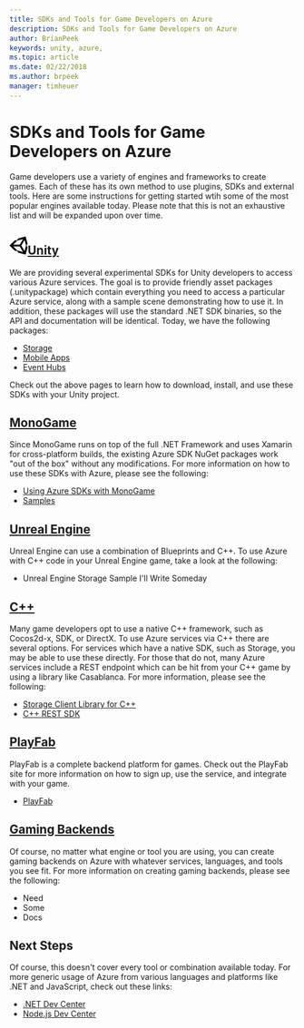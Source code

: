 ```yaml
---
title: SDKs and Tools for Game Developers on Azure
description: SDKs and Tools for Game Developers on Azure
author: BrianPeek
keywords: unity, azure,
ms.topic: article
ms.date: 02/22/2018
ms.author: brpeek
manager: timheuer
---
```

# SDKs and Tools for Game Developers on Azure

Game developers use a variety of engines and frameworks to create games.  Each of these has its own method to use plugins, SDKs and external tools.  Here are some instructions for getting started wtih some of the most popular engines available today. Please note that this is not an exhaustive list and will be expanded upon over time.

## [![](media/unity-small.png)Unity](#tab/unity)

We are providing several experimental SDKs for Unity developers to access various Azure services.  The goal is to provide friendly asset packages (.unitypackage) which contain everything you need to access a particular Azure service, along with a sample scene demonstrating how to use it.  In addition, these packages will use the standard .NET SDK binaries, so the API and documentation will be identical.  Today, we have the following packages:

* [Storage](unity/azure-storage-unity)
* [Mobile Apps](unity/azure-mobile-apps-unity)
* [Event Hubs](unity/azure-event-hubs)

Check out the above pages to learn how to download, install, and use these SDKs with your Unity project.

## [MonoGame](#tab/monogame)

Since MonoGame runs on top of the full .NET Framework and uses Xamarin for cross-platform builds, the existing Azure SDK NuGet packages work "out of the box" without any modifications.  For more information on how to use these SDKs with Azure, please see the following:

* [Using Azure SDKs with MonoGame](monogame/azure-monogame)
* [Samples](https://aka.ms/azsamples-monogame)

## [Unreal Engine](#tab/unreal)

Unreal Engine can use a combination of Blueprints and C++.  To use Azure with C++ code in your Unreal Engine game, take a look at the following:

* Unreal Engine Storage Sample I'll Write Someday

## [C++](#tab/cpp)

Many game developers opt to use a native C++ framework, such as Cocos2d-x, SDK, or DirectX.  To use Azure services via C++ there are several options.  For services which have a native SDK, such as Storage, you may be able to use these directly.  For those that do not, many Azure services include a REST endpoint which can be hit from your C++ game by using a library like Casablanca.  For more information, please see the following:

* [Storage Client Library for C++](https://github.com/Azure/azure-storage-cpp)
* [C++ REST SDK](https://github.com/Microsoft/cpprestsdk)

## [PlayFab](#tab/playfab)

PlayFab is a complete backend platform for games.  Check out the PlayFab site for more information on how to sign up, use the service, and integrate with your game.

* [PlayFab](https://playfab.com/)

## [Gaming Backends](#tab/backend)

Of course, no matter what engine or tool you are using, you can create gaming backends on Azure with whatever services, languages, and tools you see fit.  For more information on creating gaming backends, please see the following:

* Need
* Some
* Docs

## Next Steps

Of course, this doesn't cover every tool or combination available today.  For more generic usage of Azure from various languages and platforms like .NET and JavaScript, check out these links:

* [.NET Dev Center](https://aka.ms/netdevcenter)
* [Node.js Dev Center](https://aka.ms/nodedevcenter)
